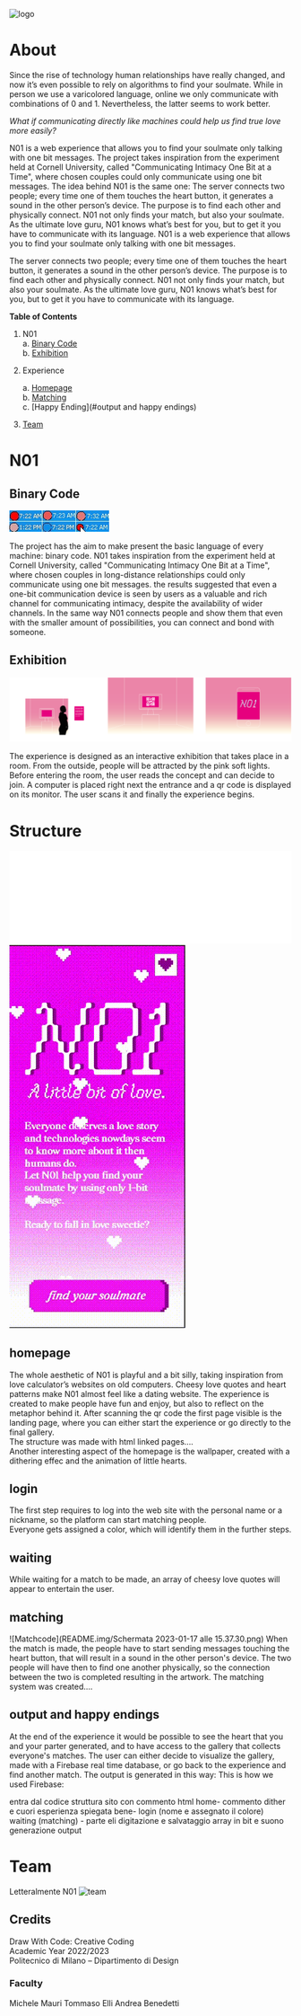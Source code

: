 ![logo](images)

# About


Since the rise of technology human relationships have really changed, and now it’s even possible to rely on algorithms to find  your soulmate. While in person we use a varicolored language, online we only communicate with combinations of 0 and 1. Nevertheless, the latter seems to work better.

_What if communicating directly like machines could help us find true love more easily?_

N01 is a web experience that allows you to find your soulmate only talking with one bit messages. The project takes inspiration from the experiment held at Cornell University, called "Communicating Intimacy One Bit at a Time", where chosen couples could only communicate using one bit messages. The idea behind N01 is the same one: The server connects two people; every time one of them touches the heart button, it generates a sound in the other person’s device. The purpose is to find each other and physically connect. N01 not only finds your match, but also your soulmate. As the ultimate love guru, N01 knows what’s best for you, but to get it you have to communicate with its language. 
N01 is a web experience that allows you to find your soulmate only talking with one bit messages.

The server connects two people; every time one of them touches the heart button, it generates a sound in the other person’s device. The purpose is to find each other and physically connect. N01 not only finds your match, but also your soulmate. As the ultimate love guru, N01 knows what’s best for you, but to get it you have to communicate with its language. 

**Table of Contents**

1. N01<br>
   a. [Binary Code](#binarycode)<br>
   b. [Exhibition](#exhibition)<br>
2. Experience<br>
   
   a. [Homepage](#homepage)<br>
   b. [Matching](#matching) <br>
   c. [Happy Ending](#output and happy endings) <br>
  

3. [Team](#team)<br>

# N01

## Binary Code

![experiment](README.img/experiment.jpg)

The project has the aim to make present the basic language of every machine: binary code. N01 takes inspiration from the experiment held at Cornell University, called "Communicating Intimacy One Bit at a Time", where chosen couples in long-distance relationships could only communicate using one bit messages. the results suggested  that even a one-bit communication device is seen by users as a valuable and rich channel for communicating intimacy, despite the availability of wider channels.
In the same way N01 connects people and show them that even with the smaller amount of possibilities, you can connect and bond with someone. 


## Exhibition

![storyboard](README.img/storyboard.png)

The experience is designed as an interactive exhibition that takes place in a room. From the outside, people will be attracted by the pink soft lights. Before entering the room, the user reads the concept and can decide to join. A computer is placed right next the entrance and a qr code is displayed on its monitor. The user scans it and finally the experience begins. 



# Structure
![structure](README.img/structure.png)
![N01](README.img/N01.gif)

## homepage
The whole aesthetic of N01 is playful and a bit silly, taking inspiration from love calculator’s websites on old computers.
Cheesy love quotes and heart patterns make N01 almost feel like a dating website. The experience is created to make people have fun and enjoy, but also to reflect on the metaphor behind it. After scanning the qr code the first page visible is the landing page, where you can either start the experience or go directly to the final gallery. <br>
The structure was made with html linked pages…. <br> 
Another interesting aspect of the homepage is the wallpaper, created with a dithering effec and the animation of little hearts.

## login
The first step requires to log into the web site with the personal name or a nickname, so the platform can start matching people. <br>
Everyone gets assigned a color, which will identify them in the further steps.

## waiting
While waiting for a match to be made, an array of cheesy love quotes will appear to entertain the user.
## matching
![Matchcode](README.img/Schermata 2023-01-17 alle 15.37.30.png)
When the match is made, the people have to start sending messages touching the heart button, that will result in a sound in the other person's device. The two people will have then to find one another physically, so the connection between the two is completed resulting in the artwork.  The matching system was created....
## output and happy endings
At the end of the experience it would be possible to see the heart that you and your parter generated, and to have access to the gallery that collects everyone's matches. The user can either decide to visualize the gallery, made with a Firebase real time database, or go back to the experience and find another match. 
The output is generated in this way:
This is how we used Firebase: 




entra dal codice
struttura sito con commento html
home- commento dither e cuori 
esperienza spiegata bene- login (nome e assegnato il colore)
waiting (matching) - parte eli
digitazione e salvataggio array in bit e suono
generazione output





# Team

Letteralmente N01
![team](images/team.png)

## Credits

Draw With Code: Creative Coding <br>
Academic Year 2022/2023 <br>
Politecnico di Milano – Dipartimento di Design

### Faculty

 Michele Mauri
 Tommaso Elli
 Andrea Benedetti


